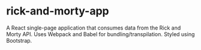 # rick-and-morty-app
A React single-page application that consumes data from the Rick and Morty API. Uses Webpack and Babel for bundling/transpilation. Styled using Bootstrap.
